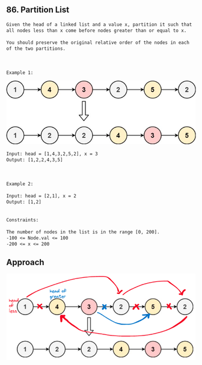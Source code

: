 ## 86. Partition List

```
Given the head of a linked list and a value x, partition it such that all nodes less than x come before nodes greater than or equal to x.

You should preserve the original relative order of the nodes in each of the two partitions.

 

Example 1:
```
![img.png](img.png)

```
Input: head = [1,4,3,2,5,2], x = 3
Output: [1,2,2,4,3,5]



Example 2:

Input: head = [2,1], x = 2
Output: [1,2]
 

Constraints:

The number of nodes in the list is in the range [0, 200].
-100 <= Node.val <= 100
-200 <= x <= 200
```

## Approach
![img_1.png](img_1.png)